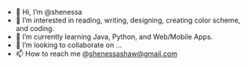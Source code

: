- 👋 Hi, I’m @shenessa
- 👀 I’m interested in reading, writing, designing, creating color scheme, and coding.
- 🌱 I’m currently learning Java, Python, and Web/Mobile Apps.
- 💞️ I’m looking to collaborate on ...
- 📫 How to reach me @shenessashaw@gmail.com

<!---
shenessa/shenessa is a ✨ special ✨ repository because its `README.md` (this file) appears on your GitHub profile.
You can click the Preview link to take a look at your changes.
--->
